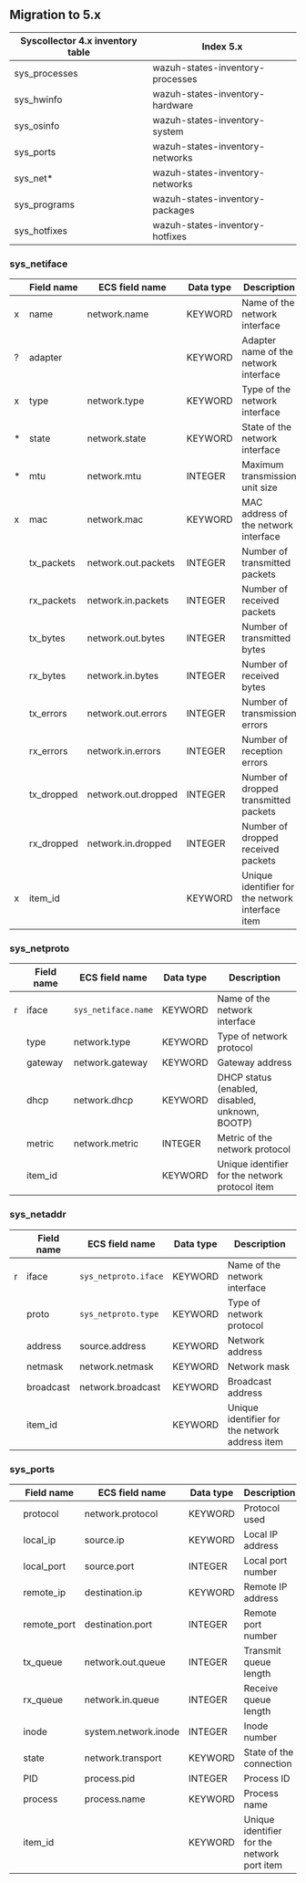## Migration to 5.x

| Syscollector 4.x inventory table | Index 5.x                        |
| -------------------------------- | -------------------------------- |
| sys_processes                    | wazuh-states-inventory-processes |
| sys_hwinfo                       | wazuh-states-inventory-hardware  |
| sys_osinfo                       | wazuh-states-inventory-system    |
| sys_ports                        | wazuh-states-inventory-networks  |
| sys_net\*                        | wazuh-states-inventory-networks  |
| sys_programs                     | wazuh-states-inventory-packages  |
| sys_hotfixes                     | wazuh-states-inventory-hotfixes  |

### sys_netiface

|     | Field name | ECS field name      | Data type | Description                                      |
| --- | ---------- | ------------------- | --------- | ------------------------------------------------ |
|  x   | name       | network.name        | KEYWORD   | Name of the network interface                    |
|  ?  | adapter    |                     | KEYWORD   | Adapter name of the network interface            |
|  x   | type       | network.type        | KEYWORD   | Type of the network interface                    |
|  *   | state      | network.state       | KEYWORD   | State of the network interface                   |
|  *  | mtu        | network.mtu         | INTEGER   | Maximum transmission unit size                   |
|  x  | mac        | network.mac         | KEYWORD   | MAC address of the network interface             |
|     | tx_packets | network.out.packets | INTEGER   | Number of transmitted packets                    |
|     | rx_packets | network.in.packets  | INTEGER   | Number of received packets                       |
|     | tx_bytes   | network.out.bytes   | INTEGER   | Number of transmitted bytes                      |
|     | rx_bytes   | network.in.bytes    | INTEGER   | Number of received bytes                         |
|     | tx_errors  | network.out.errors  | INTEGER   | Number of transmission errors                    |
|     | rx_errors  | network.in.errors   | INTEGER   | Number of reception errors                       |
|     | tx_dropped | network.out.dropped | INTEGER   | Number of dropped transmitted packets            |
|     | rx_dropped | network.in.dropped  | INTEGER   | Number of dropped received packets               |
|  x   | item_id    |                     | KEYWORD   | Unique identifier for the network interface item |

### sys_netproto

|     | Field name | ECS field name      | Data type | Description                                     |
| --- | ---------- | ------------------- | --------- | ----------------------------------------------- |
|  r  | iface      | `sys_netiface.name` | KEYWORD   | Name of the network interface                   |
|     | type       | network.type        | KEYWORD   | Type of network protocol                        |
|     | gateway    | network.gateway     | KEYWORD   | Gateway address                                 |
|     | dhcp       | network.dhcp        | KEYWORD   | DHCP status (enabled, disabled, unknown, BOOTP) |
|     | metric     | network.metric      | INTEGER   | Metric of the network protocol                  |
|     | item_id    |                     | KEYWORD   | Unique identifier for the network protocol item |

### sys_netaddr

|     | Field name | ECS field name       | Data type | Description                                    |
| --- | ---------- | -------------------- | --------- | ---------------------------------------------- |
|  r  | iface      | `sys_netproto.iface` | KEYWORD   | Name of the network interface                  |
|     | proto      | `sys_netproto.type`  | KEYWORD   | Type of network protocol                       |
|     | address    | source.address       | KEYWORD   | Network address                                |
|     | netmask    | network.netmask      | KEYWORD   | Network mask                                   |
|     | broadcast  | network.broadcast    | KEYWORD   | Broadcast address                              |
|     | item_id    |                      | KEYWORD   | Unique identifier for the network address item |

### sys_ports

|     | Field name  | ECS field name       | Data type | Description                                 |
| --- | ----------- | -------------------- | --------- | ------------------------------------------- |
|     | protocol    | network.protocol     | KEYWORD   | Protocol used                               |
|     | local_ip    | source.ip            | KEYWORD   | Local IP address                            |
|     | local_port  | source.port          | INTEGER   | Local port number                           |
|     | remote_ip   | destination.ip       | KEYWORD   | Remote IP address                           |
|     | remote_port | destination.port     | INTEGER   | Remote port number                          |
|     | tx_queue    | network.out.queue    | INTEGER   | Transmit queue length                       |
|     | rx_queue    | network.in.queue     | INTEGER   | Receive queue length                        |
|     | inode       | system.network.inode | INTEGER   | Inode number                                |
|     | state       | network.transport    | KEYWORD   | State of the connection                     |
|     | PID         | process.pid          | INTEGER   | Process ID                                  |
|     | process     | process.name         | KEYWORD   | Process name                                |
|     | item_id     |                      | KEYWORD   | Unique identifier for the network port item |
